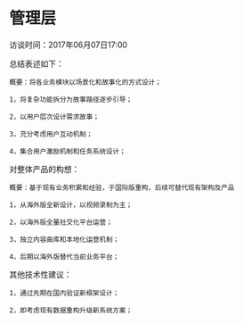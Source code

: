 # 管理层

访谈时间：2017年06月07日17:00

总结表述如下：

```
概要：将各业务模块以场景化和故事化的方式设计；

1，将复杂功能拆分为故事路径逐步引导；

2，以用户层次设计需求故事；

3，充分考虑用户互动机制；

4，集合用户激励机制和任务系统设计；
```

对整体产品的构想：

```
概要：基于现有业务积累和经验，于国际版重构，后续可替代现有架构及产品

1，从海外版全新设计，以视频录制为主；

2，以海外版全量社交化平台运营；

3，独立内容曲库和本地化运营机制；

4，后期以海外版替代当前业务平台；
```

其他技术性建议：

```
1，通过先期在国内验证新框架设计；

2，即考虑现有数据重构升级新系统方案；
```



